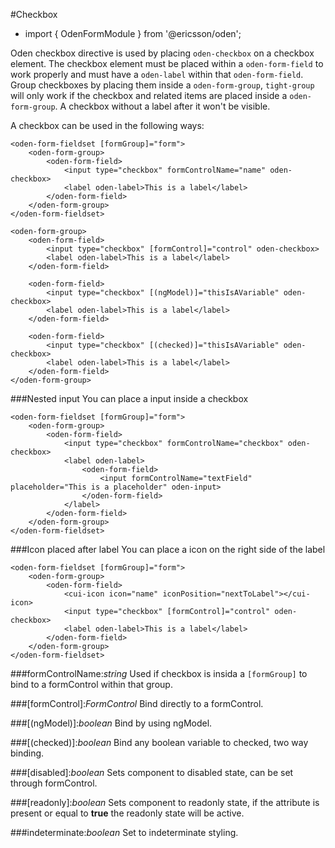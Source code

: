 [//]: # (title: Checkbox)
[//]: # (category: Oden form elements)
[//]: # (icon: fa-check-square-o)

#Checkbox
* import { OdenFormModule } from '@ericsson/oden';

Oden checkbox directive is used by placing ``oden-checkbox`` on a checkbox element. The checkbox element must be
placed within a ``oden-form-field`` to work properly and must have a ``oden-label`` within that ``oden-form-field``.
Group checkboxes by placing them inside a ``oden-form-group``, ``tight-group`` will only work if the checkbox and
related items are placed inside a ``oden-form-group``. A checkbox without a label after it won't be visible.

A checkbox can be used in the following ways:
```
<oden-form-fieldset [formGroup]="form">
    <oden-form-group>
        <oden-form-field>
            <input type="checkbox" formControlName="name" oden-checkbox>
            <label oden-label>This is a label</label>
        </oden-form-field>
    </oden-form-group>
</oden-form-fieldset>

<oden-form-group>
    <oden-form-field>
        <input type="checkbox" [formControl]="control" oden-checkbox>
        <label oden-label>This is a label</label>
    </oden-form-field>

    <oden-form-field>
        <input type="checkbox" [(ngModel)]="thisIsAVariable" oden-checkbox>
        <label oden-label>This is a label</label>
    </oden-form-field>

    <oden-form-field>
        <input type="checkbox" [(checked)]="thisIsAVariable" oden-checkbox>
        <label oden-label>This is a label</label>
    </oden-form-field>
</oden-form-group>
```

###Nested input
You can place a input inside a checkbox
```
<oden-form-fieldset [formGroup]="form">
    <oden-form-group>
        <oden-form-field>
            <input type="checkbox" formControlName="checkbox" oden-checkbox>
            <label oden-label>
                <oden-form-field>
                    <input formControlName="textField" placeholder="This is a placeholder" oden-input>
                </oden-form-field>
            </label>
        </oden-form-field>
    </oden-form-group>
</oden-form-fieldset>
```

###Icon placed after label
You can place a icon on the right side of the label
```
<oden-form-fieldset [formGroup]="form">
    <oden-form-group>
        <oden-form-field>
            <cui-icon icon="name" iconPosition="nextToLabel"></cui-icon>
            <input type="checkbox" [formControl]="control" oden-checkbox>
            <label oden-label>This is a label</label>
        </oden-form-field>
    </oden-form-group>
</oden-form-fieldset>
```

###formControlName:_string_
Used if checkbox is insida a ``[formGroup]`` to bind to a formControl within that group.

###[formControl]:_FormControl_
Bind directly to a formControl.

###[(ngModel)]:_boolean_
Bind by using ngModel.

###[(checked)]:_boolean_
Bind any boolean variable to checked, two way binding.

###[disabled]:_boolean_
Sets component to disabled state, can be set through formControl.

###[readonly]:_boolean_
Sets component to readonly state, if the attribute is present or equal to __true__ the readonly state will be active.

###indeterminate:_boolean_
Set to indeterminate styling.

